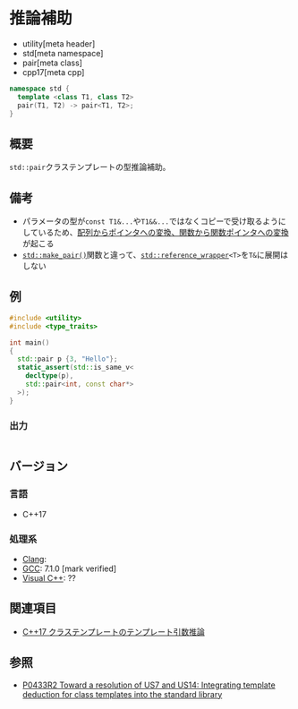 # 推論補助
* utility[meta header]
* std[meta namespace]
* pair[meta class]
* cpp17[meta cpp]

```cpp
namespace std {
  template <class T1, class T2>
  pair(T1, T2) -> pair<T1, T2>;
}
```

## 概要
`std::pair`クラステンプレートの型推論補助。


## 備考
- パラメータの型が`const T1&...`や`T1&&...`ではなくコピーで受け取るようにしているため、[配列からポインタへの変換、関数から関数ポインタへの変換](/reference/type_traits/decay.md)が起こる
- [`std::make_pair()`](/reference/utility/make_pair.md)関数と違って、[`std::reference_wrapper`](/reference/functional/reference_wrapper.md)`<T>`を`T&`に展開はしない


## 例
```cpp example
#include <utility>
#include <type_traits>

int main()
{
  std::pair p {3, "Hello"};
  static_assert(std::is_same_v<
    decltype(p),
    std::pair<int, const char*>
  >);
}
```

### 出力
```
```


## バージョン
### 言語
- C++17

### 処理系
- [Clang](/implementation.md#clang):
- [GCC](/implementation.md#gcc): 7.1.0 [mark verified]
- [Visual C++](/implementation.md#visual_cpp): ??


## 関連項目
- [C++17 クラステンプレートのテンプレート引数推論](/lang/cpp17/type_deduction_for_class_templates.md)


## 参照
- [P0433R2 Toward a resolution of US7 and US14: Integrating template deduction for class templates into the standard library](http://www.open-std.org/jtc1/sc22/wg21/docs/papers/2017/p0433r2.html)
